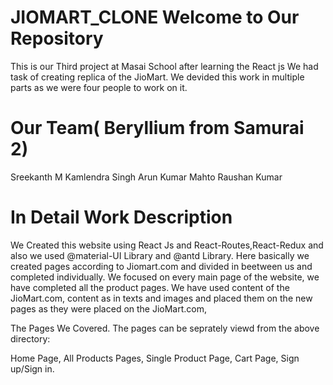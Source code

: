 JIOMART_CLONE
Welcome to Our Repository
===================================


This is our Third project at Masai School after learning the React js  We had task of creating replica of the JioMart. We devided this work in multiple parts as we were four people to work on it.

Our Team( Beryllium from Samurai 2)
===================================

Sreekanth M
Kamlendra Singh
Arun Kumar Mahto
Raushan Kumar

In Detail Work Description
==================
We Created this website using React Js and React-Routes,React-Redux and also we used @material-UI Library and @antd Library.
Here basically we created pages according to Jiomart.com and divided in beetween us and completed individually. We focused on every main page of the website, we have completed all the product pages. We have used content of the JioMart.com, content as in texts and images and placed them on the new pages as they were placed on the JioMart.com,


The Pages We Covered.
The pages can be seprately viewd from the above directory:

Home Page,
All Products Pages,
Single Product Page,
Cart Page,
Sign up/Sign in.
